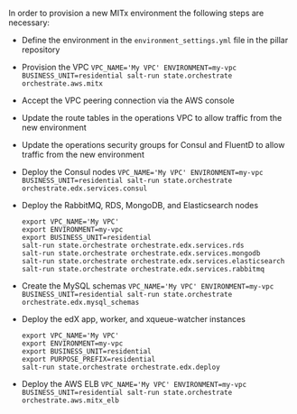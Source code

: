 In order to provision a new MITx environment the following steps are necessary:

- Define the environment in the `environment_settings.yml` file in the pillar repository
- Provision the VPC
  `VPC_NAME='My VPC' ENVIRONMENT=my-vpc BUSINESS_UNIT=residential salt-run state.orchestrate orchestrate.aws.mitx`
- Accept the VPC peering connection via the AWS console
- Update the route tables in the operations VPC to allow traffic from the new environment
- Update the operations security groups for Consul and FluentD to allow traffic from the new environment
- Deploy the Consul nodes
  `VPC_NAME='My VPC' ENVIRONMENT=my-vpc BUSINESS_UNIT=residential salt-run state.orchestrate orchestrate.edx.services.consul`

- Deploy the RabbitMQ, RDS, MongoDB, and Elasticsearch nodes
  ```
  export VPC_NAME='My VPC'
  export ENVIRONMENT=my-vpc
  export BUSINESS_UNIT=residential
  salt-run state.orchestrate orchestrate.edx.services.rds
  salt-run state.orchestrate orchestrate.edx.services.mongodb
  salt-run state.orchestrate orchestrate.edx.services.elasticsearch
  salt-run state.orchestrate orchestrate.edx.services.rabbitmq
  ```
- Create the MySQL schemas
  `VPC_NAME='My VPC' ENVIRONMENT=my-vpc BUSINESS_UNIT=residential salt-run state.orchestrate orchestrate.edx.mysql_schemas`
- Deploy the edX app, worker, and xqueue-watcher instances
  ```
  export VPC_NAME='My VPC'
  export ENVIRONMENT=my-vpc
  export BUSINESS_UNIT=residential
  export PURPOSE_PREFIX=residential
  salt-run state.orchestrate orchestrate.edx.deploy
  ```
- Deploy the AWS ELB
  `VPC_NAME='My VPC' ENVIRONMENT=my-vpc BUSINESS_UNIT=residential salt-run state.orchestrate orchestrate.aws.mitx_elb`
